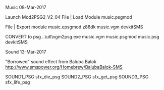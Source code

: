 Music
08-Mar-2017

Launch Mod2PSG2_V2_04
File | Load Module
music.psgmod

File | Export module
music.epsgmod			z88dk
music.vgm				devkitSMS

CONVERT to psg
..\utl\vgm2psg.exe music.vgm music.psgmod
music.psg				devkitSMS



Sound
13-Mar-2017

"Borrowed" sound effect from Baluba Balok
http://www.smspower.org/Homebrew/BalubaBalok-SMS

SOUND1_PSG			sfx_die_psg
SOUND2_PSG			sfx_get_psg
SOUND3_PSG			sfx_life_psg